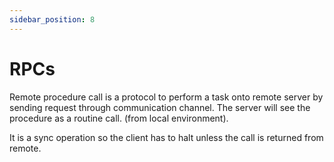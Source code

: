 ```yaml
---
sidebar_position: 8
---
```


# RPCs
Remote procedure call is a protocol to perform a task onto remote server by sending request through communication channel. The server will see the procedure as a routine call. (from local environment).

It is a sync operation so the client has to halt unless the call is returned from remote. 